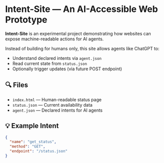 # Intent-Site — An AI-Accessible Web Prototype

**Intent-Site** is an experimental project demonstrating how websites can expose machine-readable actions for AI agents.

Instead of building for humans only, this site allows agents like ChatGPT to:
- Understand declared intents via `agent.json`
- Read current state from `status.json`
- Optionally trigger updates (via future POST endpoint)

## 🔍 Files

- `index.html` — Human-readable status page
- `status.json` — Current availability data
- `agent.json` — Declared intents for AI agents

## 💡 Example Intent

```json
{
  "name": "get_status",
  "method": "GET",
  "endpoint": "/status.json"
}

